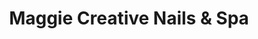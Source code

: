 ---
title: "Maggie Creative Nails & Spa"
url: /staten-island/maggie-creative-nails-und-spa/
shop: Kosmetik
---